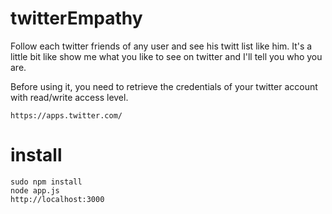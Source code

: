 twitterEmpathy
==============

Follow each twitter friends of any user and see his twitt list like him.
It's a little bit like show me what you like to see on twitter and I'll tell you who you are.

Before using it, you need to retrieve the credentials of your twitter account with read/write access level.

	https://apps.twitter.com/

install
==============

	sudo npm install
	node app.js
	http://localhost:3000
